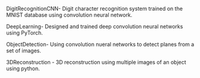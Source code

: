 DigitRecognitionCNN- Digit character recognition system trained on the MNIST database using convolution neural network.

DeepLearning- Designed and trained deep convolution neural networks using PyTorch.

ObjectDetection- Using convolution nueral networks to detect planes from a set of images.

3DReconstruction - 3D reconstruction using multiple images of an object using python.
